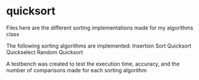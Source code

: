 quicksort
=========
Files here are the different sorting implementations made for my algorithms class

The following sorting algorithms are implemented:
Insertion Sort
Quicksort
Quickselect
Random Quicksort


A testbench was created to test the execution time, accuracy, and the number of comparisons made for each 
sorting algorithm
